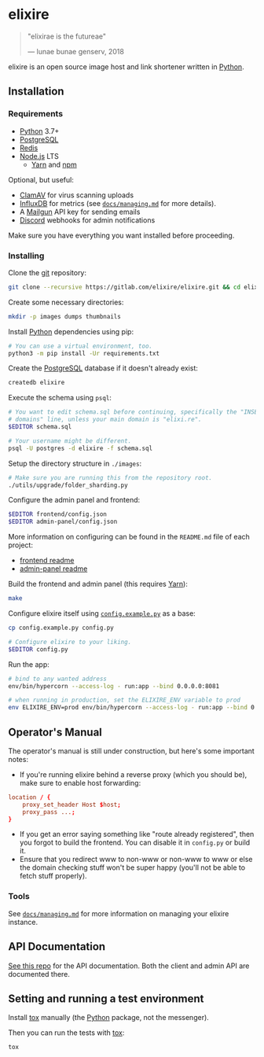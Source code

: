 # elixire

> "elixirae is the futureae"
>
> — lunae bunae genserv, 2018

elixire is an open source image host and link shortener written in [Python].

## Installation

### Requirements

- [Python] 3.7+
- [PostgreSQL]
- [Redis]
- [Node.js] LTS
  - [Yarn] and [npm]

[python]: https://www.python.org
[postgresql]: https://www.postgresql.or
[redis]: https://redis.io
[node.js]: https://nodejs.org
[yarn]: https://yarnpkg.com
[npm]: https://npmjs.com

Optional, but useful:

- [ClamAV] for virus scanning uploads
- [InfluxDB] for metrics (see [`docs/managing.md`](docs/managing.md) for more
  details).
- A [Mailgun] API key for sending emails
- [Discord] webhooks for admin notifications

[clamav]: https://www.clamav.net
[influxdb]: https://www.influxdata.com
[mailgun]: https://mailgun.com
[discord]: https://discordapp.com

Make sure you have everything you want installed before proceeding.

### Installing

Clone the [git] repository:

[git]: https://git-scm.com

```bash
git clone --recursive https://gitlab.com/elixire/elixire.git && cd elixire
```

Create some necessary directories:

```bash
mkdir -p images dumps thumbnails
```

Install [Python] dependencies using pip:

```bash
# You can use a virtual environment, too.
python3 -m pip install -Ur requirements.txt
```

Create the [PostgreSQL] database if it doesn't already exist:

```bash
createdb elixire
```

Execute the schema using `psql`:

```bash
# You want to edit schema.sql before continuing, specifically the "INSERT INTO
# domains" line, unless your main domain is "elixi.re".
$EDITOR schema.sql

# Your username might be different.
psql -U postgres -d elixire -f schema.sql
```

Setup the directory structure in `./images`:

```bash
# Make sure you are running this from the repository root.
./utils/upgrade/folder_sharding.py
```

Configure the admin panel and frontend:

```bash
$EDITOR frontend/config.json
$EDITOR admin-panel/config.json
```

More information on configuring can be found in the `README.md` file of each
project:

- [frontend readme](https://gitlab.com/elixire/frontend#readme)
- [admin-panel readme](https://gitlab.com/elixire/admin-panel#readme)

Build the frontend and admin panel (this requires [Yarn]):

```bash
make
```

Configure elixire itself using [`config.example.py`](./config.example.py) as a
base:

```bash
cp config.example.py config.py

# Configure elixire to your liking.
$EDITOR config.py
```

Run the app:

```bash
# bind to any wanted address
env/bin/hypercorn --access-log - run:app --bind 0.0.0.0:8081

# when running in production, set the ELIXIRE_ENV variable to prod
env ELIXIRE_ENV=prod env/bin/hypercorn --access-log - run:app --bind 0.0.0.0:8081
```

## Operator's Manual

The operator's manual is still under construction, but here's some important
notes:

- If you're running elixire behind a reverse proxy (which you should be), make
  sure to enable host forwarding:

```conf
location / {
    proxy_set_header Host $host;
    proxy_pass ...;
}
```

- If you get an error saying something like "route already registered", then you
  forgot to build the frontend. You can disable it in `config.py` or build it.
- Ensure that you redirect www to non-www or non-www to www or else the domain
  checking stuff won't be super happy (you'll not be able to fetch stuff
  properly).

### Tools

See [`docs/managing.md`](docs/managing.md) for more information on managing your
elixire instance.

## API Documentation

[See this repo](https://gitlab.com/elixire/api-docs) for the API documentation.
Both the client and admin API are documented there.

## Setting and running a test environment

Install [tox] manually (the [Python] package, not the messenger).

[tox]: https://pypi.org/project/tox

Then you can run the tests with [tox]:

```bash
tox
```
